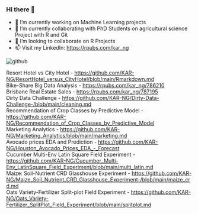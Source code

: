 ### Hi there 👋

- 🔭 I’m currently working on Machine Learning projects
- 🌱 I’m currently collaborating with PhD Students on agricultural science Project with R and Git
- 👯 I’m looking to collaborate on R Projects 
- 📫 Visit my LinkedIn: https://rpubs.com/kar_ng

![github](https://user-images.githubusercontent.com/81752452/133864645-7f9cc77e-8868-49af-8db3-c874f24287ca.png)


Resort Hotel vs City Hotel - https://github.com/KAR-NG/ResortHotel_versus_CityHotel/blob/main/Rmarkdown.md  
Bike-Share Big Data Analysis - https://rpubs.com/kar_ng/786210  
Brisbane Real Estate Sales - https://rpubs.com/kar_ng/787195  
Dirty Data Challenge - https://github.com/KAR-NG/Dirty-Data-Challenge-/blob/main/cleaning.md  
Recommendation of Crop Classes by Predictive Model - https://github.com/KAR-NG/Recommendation_of_Crop_Classes_by_Predictive_Model  
Marketing Analytics - https://github.com/KAR-NG/Marketing_Analytics/blob/main/marketing.md  
Avocado prices EDA and Prediction - https://github.com/KAR-NG/Houston_Avocado_Prices_EDA_-_Forecast  
Cucumber Multi-Env Latin Square Field Experiment - https://github.com/KAR-NG/Cucumber_Multi-Env_LatinSquare_Field_Experiment/blob/main/multi_latin.md  
Maize: Soil-Nutrient CRD Glasshouse Experiment - https://github.com/KAR-NG/Maize_Soil_Nutrient_CRD_Glasshouse_Experiment-/blob/main/maize_crd.md  
Oats Variety-Fertilizer Split-plot Field Experiment - https://github.com/KAR-NG/Oats_Variety-Fertilizer_SplitPlot_Field_Experiment/blob/main/splitplot.md  

